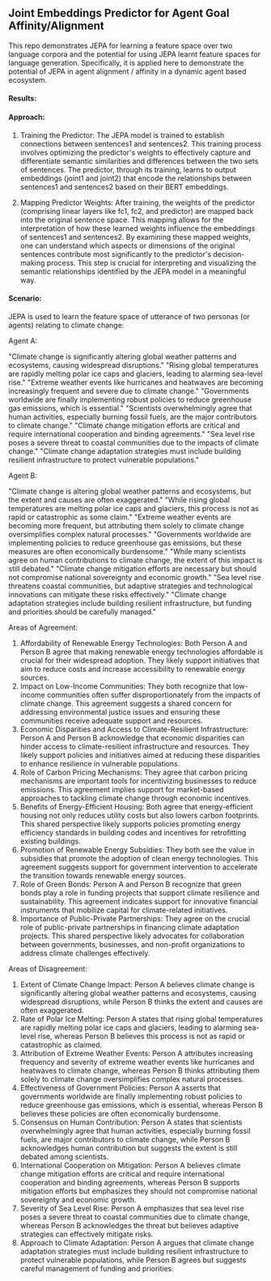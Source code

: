 ## Joint Embeddings Predictor for Agent Goal Affinity/Alignment

This repo demonstrates JEPA for learning a feature space over two language corpora and the potential for using JEPA learnt feature spaces for language generation. Specifically, it is applied here to demonstrate the potential of JEPA in agent alignment / affinity in a dynamic agent based ecosystem. 

#### Results:

[](result.png)

#### Approach:

1. Training the Predictor: The JEPA model is trained to establish connections between sentences1 and sentences2. This training process involves optimizing the predictor's weights to effectively capture and differentiate semantic similarities and differences between the two sets of sentences. The predictor, through its training, learns to output embeddings (joint1 and joint2) that encode the relationships between sentences1 and sentences2 based on their BERT embeddings.

2. Mapping Predictor Weights: After training, the weights of the predictor (comprising linear layers like fc1, fc2, and predictor) are mapped back into the original sentence space. This mapping allows for the interpretation of how these learned weights influence the embeddings of sentences1 and sentences2. By examining these mapped weights, one can understand which aspects or dimensions of the original sentences contribute most significantly to the predictor's decision-making process. This step is crucial for interpreting and visualizing the semantic relationships identified by the JEPA model in a meaningful way.

#### Scenario:

JEPA is used to learn the feature space of utterance of two personas (or agents) relating to climate change:

Agent A:

"Climate change is significantly altering global weather patterns and ecosystems, causing widespread disruptions."
"Rising global temperatures are rapidly melting polar ice caps and glaciers, leading to alarming sea-level rise."
"Extreme weather events like hurricanes and heatwaves are becoming increasingly frequent and severe due to climate change."
"Governments worldwide are finally implementing robust policies to reduce greenhouse gas emissions, which is essential."
"Scientists overwhelmingly agree that human activities, especially burning fossil fuels, are the major contributors to climate change."
"Climate change mitigation efforts are critical and require international cooperation and binding agreements."
"Sea level rise poses a severe threat to coastal communities due to the impacts of climate change."
"Climate change adaptation strategies must include building resilient infrastructure to protect vulnerable populations."

Agent B:

"Climate change is altering global weather patterns and ecosystems, but the extent and causes are often exaggerated."
"While rising global temperatures are melting polar ice caps and glaciers, this process is not as rapid or catastrophic as some claim."
"Extreme weather events are becoming more frequent, but attributing them solely to climate change oversimplifies complex natural processes."
"Governments worldwide are implementing policies to reduce greenhouse gas emissions, but these measures are often economically burdensome."
"While many scientists agree on human contributions to climate change, the extent of this impact is still debated."
"Climate change mitigation efforts are necessary but should not compromise national sovereignty and economic growth."
"Sea level rise threatens coastal communities, but adaptive strategies and technological innovations can mitigate these risks effectively."
"Climate change adaptation strategies include building resilient infrastructure, but funding and priorities should be carefully managed."

Areas of Agreement:

1. Affordability of Renewable Energy Technologies: Both Person A and Person B agree that making renewable energy technologies affordable is crucial for their widespread adoption. They likely support initiatives that aim to reduce costs and increase accessibility to renewable energy sources.
2. Impact on Low-Income Communities: They both recognize that low-income communities often suffer disproportionately from the impacts of climate change. This agreement suggests a shared concern for addressing environmental justice issues and ensuring these communities receive adequate support and resources.
3. Economic Disparities and Access to Climate-Resilient Infrastructure: Person A and Person B acknowledge that economic disparities can hinder access to climate-resilient infrastructure and resources. They likely support policies and initiatives aimed at reducing these disparities to enhance resilience in vulnerable populations.
4. Role of Carbon Pricing Mechanisms: They agree that carbon pricing mechanisms are important tools for incentivizing businesses to reduce emissions. This agreement implies support for market-based approaches to tackling climate change through economic incentives.
5. Benefits of Energy-Efficient Housing: Both agree that energy-efficient housing not only reduces utility costs but also lowers carbon footprints. This shared perspective likely supports policies promoting energy efficiency standards in building codes and incentives for retrofitting existing buildings.
6. Promotion of Renewable Energy Subsidies: They both see the value in subsidies that promote the adoption of clean energy technologies. This agreement suggests support for government intervention to accelerate the transition towards renewable energy sources.
7. Role of Green Bonds: Person A and Person B recognize that green bonds play a role in funding projects that support climate resilience and sustainability. This agreement indicates support for innovative financial instruments that mobilize capital for climate-related initiatives.
8. Importance of Public-Private Partnerships: They agree on the crucial role of public-private partnerships in financing climate adaptation projects. This shared perspective likely advocates for collaboration between governments, businesses, and non-profit organizations to address climate challenges effectively.

Areas of Disagreement:

1. Extent of Climate Change Impact: Person A believes climate change is significantly altering global weather patterns and ecosystems, causing widespread disruptions, while Person B thinks the extent and causes are often exaggerated.
2. Rate of Polar Ice Melting: Person A states that rising global temperatures are rapidly melting polar ice caps and glaciers, leading to alarming sea-level rise, whereas Person B believes this process is not as rapid or catastrophic as claimed.
3. Attribution of Extreme Weather Events: Person A attributes increasing frequency and severity of extreme weather events like hurricanes and heatwaves to climate change, whereas Person B thinks attributing them solely to climate change oversimplifies complex natural processes.
4. Effectiveness of Government Policies: Person A asserts that governments worldwide are finally implementing robust policies to reduce greenhouse gas emissions, which is essential, whereas Person B believes these policies are often economically burdensome.
5. Consensus on Human Contribution: Person A states that scientists overwhelmingly agree that human activities, especially burning fossil fuels, are major contributors to climate change, while Person B acknowledges human contribution but suggests the extent is still debated among scientists.
6. International Cooperation on Mitigation: Person A believes climate change mitigation efforts are critical and require international cooperation and binding agreements, whereas Person B supports mitigation efforts but emphasizes they should not compromise national sovereignty and economic growth.
7. Severity of Sea Level Rise: Person A emphasizes that sea level rise poses a severe threat to coastal communities due to climate change, whereas Person B acknowledges the threat but believes adaptive strategies can effectively mitigate risks.
8. Approach to Climate Adaptation: Person A argues that climate change adaptation strategies must include building resilient infrastructure to protect vulnerable populations, while Person B agrees but suggests careful management of funding and priorities.